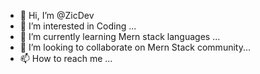 - 👋 Hi, I’m @ZicDev
- 👀 I’m interested in  Coding ...
- 🌱 I’m currently learning  Mern stack languages ...
- 💞️ I’m looking to collaborate on  Mern Stack community...
- 📫 How to reach me ...

<!---
ZancaaniDev/ZancaaniDev is a ✨ special ✨ repository because its `README.md` (this file) appears on your GitHub profile.
You can click the Preview link to take a look at your changes.
--->
